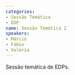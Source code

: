 ```yaml
---
categories:
- Sessão Temática
- EDP
name: Sessão Temática 2
speakers:
- Márcio
- Fábio
- Valéria
---
```


Sessão temática de EDPs.